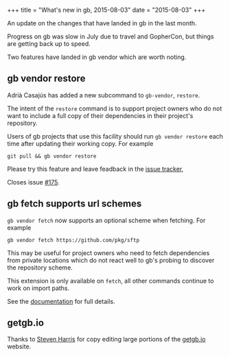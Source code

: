 +++
title = "What's new in gb, 2015-08-03"
date = "2015-08-03"
+++

An update on the changes that have landed in gb in the last month.

<!--more-->

Progress on gb was slow in July due to travel and GopherCon, but things are getting back up to speed. 

Two features have landed in gb vendor which are worth noting.

## gb vendor restore

Adrià Casajús has added a new subcommand to `gb-vendor`, `restore`. 

The intent of the `restore` command is to support project owners who do not want to include a full copy of their dependencies in their project's repository. 

Users of gb projects that use this facility should run `gb vendor restore` each time after updating their working copy. For example

	git pull && gb vendor restore

Please try this feature and leave feadback in the [issue tracker](https://github.com/constabulary/gb/issues),

Closes issue [#175](https://github.com/constabulary/gb/issues/175).

## gb fetch supports url schemes

`gb vendor fetch` now supports an optional scheme when fetching. For example

    gb vendor fetch https://github.com/pkg/sftp

This may be useful for project owners who need to fetch dependencies from private locations which do not react well to gb's probing to discover the repository scheme. 

This extension is only available on `fetch`, all other commands continue to work on import paths.

See the [documentation](http://godoc.org/github.com/constabulary/gb/cmd/gb-vendor) for full details.

## getgb.io

Thanks to [Steven Harris](https://github.com/seh) for copy editing large portions of the [getgb.io](https://getgb.io/) website.
